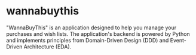 # wannabuythis
"WannaBuyThis" is an application designed to help you manage your purchases and wish lists. The application's backend is powered by Python and implements principles from Domain-Driven Design (DDD) and Event-Driven Architecture (EDA).
